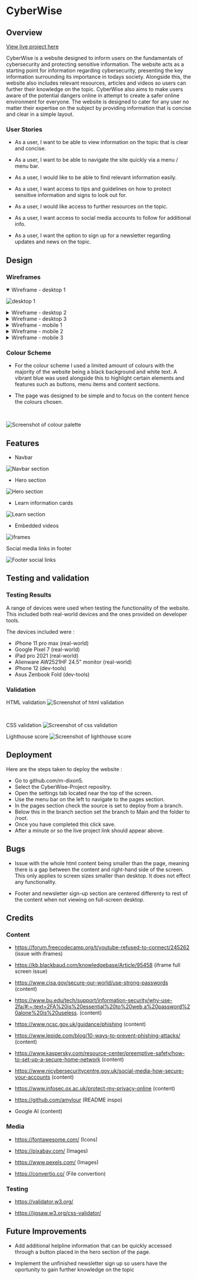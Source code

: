# CyberWise

## Overview

[View live project here](https://m-dixon5.github.io/CyberWise-Project/)

CyberWise is a website designed to inform users on the fundamentals of cybersecurity and  protecting sensitive information. The website acts as a starting point for information regarding cybersecurity, presenting the key information surrounding its importance in todays society. Alongside this, the website also includes relevant resources, articles and videos so users can further their knowledge on the topic. CyberWise also aims to make users aware of the potential dangers online in attempt to create a safer online environment for everyone. The website is designed to cater for any user no matter their expertise on the subject by providing information that is concise and clear in a simple layout.

### User Stories

- As a user, I want to be able to view information on the topic that is clear and concise.

- As a user, I want to be able to navigate the site quickly via a menu / menu bar.

- As a user, I would like to be able to find relevant information easily.

- As a user, I want access to tips and guidelines on how to protect sensitive information and signs to look out for.

- As a user, I would like access to further resources on the topic.

- As a user, I want access to social media accounts to follow for additional info.

- As a user, I want the option to sign up for a newsletter regarding updates and news on the topic.

## Design

### Wireframes
<details open>
<summary>Wireframe - desktop 1</summary>

![desktop 1](docs/assets/Desktop-wireframe-1.PNG)
</details>

<details>
<summary>Wireframe - desktop 2</summary>

![desktop 2](docs/assets/Desktop-wireframe-2.PNG)
</details>

<details>
<summary>Wireframe - desktop 3</summary>

![desktop 3](docs/assets/Desktop-wireframe-3.PNG)
</details>

<details>
<summary>Wireframe - mobile 1</summary>

![mobile 1](docs/assets/Mobile-wireframe-1.PNG)
</details>

<details>
<summary>Wireframe - mobile 2</summary>

![mobile 2](docs/assets/Mobile-wireframe-2.PNG)
</details>

<details>
<summary>Wireframe - mobile 3</summary>

![mobile 3](docs/assets/Mobile-wireframe-3.PNG)
</details>

### Colour Scheme
- For the colour scheme I used a limited amount of colours with the majority of the website being a black background and white text. A vibrant blue was used alongside this to highlight certain elements and features such as buttons, menu items and content sections. 

- The page was designed to be simple and to focus on the content hence the colours chosen.

 <br />

![Screenshot of colour palette](docs/assets/Colour-palette.PNG)

## Features
- Navbar

![Navbar section](docs/assets/navbar.PNG)  

- Hero section

![Hero section](docs/assets/Hero-section.PNG)

- Learn information cards

![Learn section](docs/assets/Learn-section.PNG)

- Embedded videos

![iframes](docs/assets/more-info-section.PNG)

Social media links in footer

![Footer social links](docs/assets/socials.PNG)


## Testing and validation

### Testing Results
A range of devices were used when testing the functionality of the website. This included both real-world devices and the ones provided on developer tools.

The devices included were :

- iPhone 11 pro max (real-world)
- Google Pixel 7 (real-world)
- iPad pro 2021 (real-world)
- Alienware AW2521HF 24.5" monitor (real-world)
- iPhone 12 (dev-tools)
- Asus Zenbook Fold (dev-tools)

### Validation
HTML validation
![Screenshot of html validation](docs/assets/html-validation-cyberwise.PNG)

</br>

CSS validation
![Screenshot of css validation](docs/assets/css-validation-cyberwise.PNG)

Lighthouse score
![Screenshot of lighthouse score](docs/assets/lighthouse-cyberwise.PNG)

## Deployment
Here are the steps taken to deploy the website :

- Go to github.com/m-dixon5.
- Select the CyberWise-Project repositry.
- Open the settings tab located near the top of the screen.
- Use the menu bar on the left to navigate to the pages section.
- In the pages section check the source is set to deploy from a branch.
- Below this in the branch section set the branch to Main and the folder to /root.
- Once you have completed this click save.
- After a minute or so the live project link should appear above.

## Bugs

- Issue with the whole html content being smaller than the page, meaning there is a gap between the content and right-hand side of the screen. This only applies to screen sizes smaller than desktop. It does not effect any functionality.

- Footer and newsletter sign-up section are centered differenty to rest of the content when not viewing on full-screen desktop.

## Credits

### Content
- https://forum.freecodecamp.org/t/youtube-refused-to-connect/245262 (issue with iframes)

- https://kb.blackbaud.com/knowledgebase/Article/95458 (iframe full screen issue)

- https://www.cisa.gov/secure-our-world/use-strong-passwords (content)

- https://www.bu.edu/tech/support/information-security/why-use-2fa/#:~:text=2FA%20is%20essential%20to%20web,a%20password%20alone%20is%20useless. (content)

- https://www.ncsc.gov.uk/guidance/phishing (content)

- https://www.lepide.com/blog/10-ways-to-prevent-phishing-attacks/ (content)

- https://www.kaspersky.com/resource-center/preemptive-safety/how-to-set-up-a-secure-home-network (content)

- https://www.nicybersecuritycentre.gov.uk/social-media-how-secure-your-accounts (content)

- https://www.infosec.ox.ac.uk/protect-my-privacy-online (content)

- https://github.com/amylour (README inspo)

- Google AI (content)

### Media

- https://fontawesome.com/ (Icons)

- https://pixabay.com/ (Images)

- https://www.pexels.com/ (Images)

- https://convertio.co/ (File convertion)

### Testing
- https://validator.w3.org/

- https://jigsaw.w3.org/css-validator/



## Future Improvements

- Add additional helpline information that can be quickly accessed through a button placed in the hero section of the page.

- Implement the unfinished newsletter sign up so users have the oportunity to gain further knowledge on the topic
